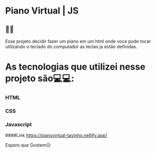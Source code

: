 # Piano Virtual | JS

## 🎹🎹

Esse projeto decidir fazer um piano em um html onde voce pode tocar utilizando o teclado do computador as teclas ja estão definidas.

# As tecnologias que utilizei nesse projeto são💻💻:

### HTML
### CSS
### Javascript

####Link
https://pianovirtual-tavinho.netlify.app/

Espero que Gostem😉

